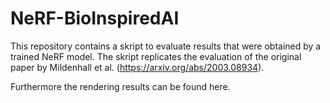 # NeRF-BioInspiredAI

This repository contains a skript to evaluate results that were obtained by a trained NeRF model. The skript replicates the evaluation of the original paper by Mildenhall et al. (https://arxiv.org/abs/2003.08934).

Furthermore the rendering results can be found here.
